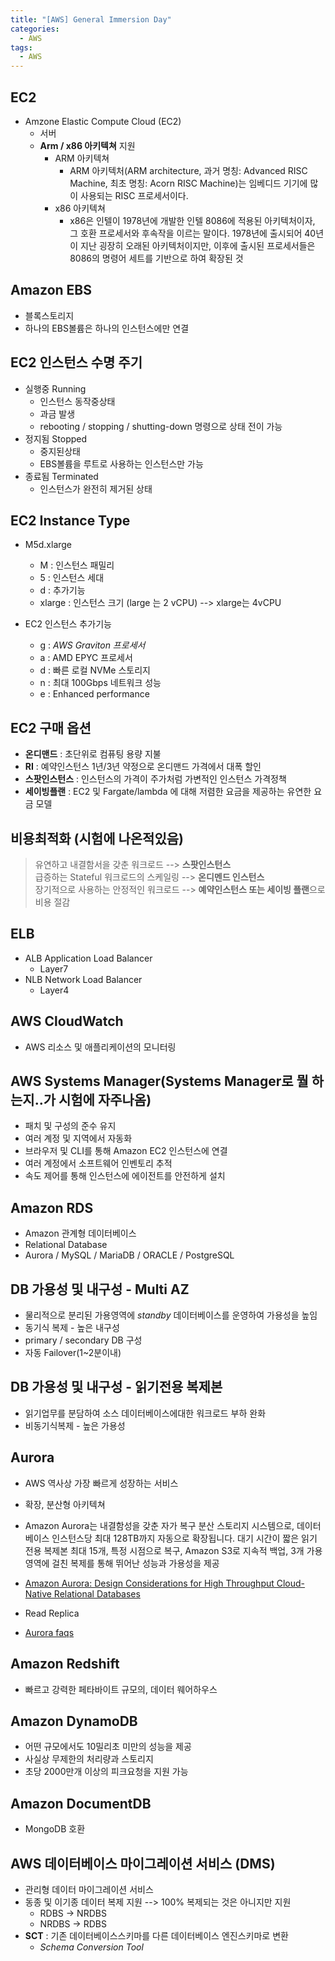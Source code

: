 ```yaml
---
title: "[AWS] General Immersion Day"
categories:
  - AWS
tags:
  - AWS
---
```


## EC2
- Amzone Elastic Compute Cloud (EC2)
    - 서버
    - **Arm / x86 아키텍쳐** 지원
        - ARM 아키텍쳐
            - ARM 아키텍처(ARM architecture, 과거 명칭: Advanced RISC Machine, 최초 명칭: Acorn RISC Machine)는 임베디드 기기에 많이 사용되는 RISC 프로세서이다.
        - x86 아키텍쳐
            - x86은 인텔이 1978년에 개발한 인텔 8086에 적용된 아키텍처이자, 그 호환 프로세서와 후속작을 이르는 말이다. 1978년에 출시되어 40년이 지난 굉장히 오래된 아키텍처이지만, 이후에 출시된 프로세서들은 8086의 명령어 세트를 기반으로 하여 확장된 것

## Amazon EBS
- 블록스토리지
- 하나의 EBS볼륨은 하나의 인스턴스에만 연결

## EC2 인스턴스 수명 주기
- 실행중 Running
    - 인스턴스 동작중상태
    - 과금 발생
    - rebooting / stopping / shutting-down 명령으로 상태 전이 가능
- 정지됨 Stopped
    - 중지된상태
    - EBS볼륨을 루트로 사용하는 인스턴스만 가능
- 종료됨 Terminated
    - 인스턴스가 완전히 제거된 상태
    
## EC2 Instance Type
- M5d.xlarge
    - M : 인스턴스 패밀리
    - 5 : 인스턴스 세대
    - d : 추가기능
    - xlarge : 인스턴스 크기 (large 는 2 vCPU) --> xlarge는 4vCPU

- EC2 인스턴스 추가기능 
    - g : *AWS Graviton 프로세서*
    - a : AMD EPYC 프로세서
    - d : 빠른 로컬 NVMe 스토리지
    - n : 최대 100Gbps 네트워크 성능
    - e : Enhanced performance

## EC2 구매 옵션
- **온디맨드** : 초단위로 컴퓨팅 용량 지불
- **RI** : 예약인스턴스 1년/3년 약정으로 온디맨드 가격에서 대폭 할인
- **스팟인스턴스** : 인스턴스의 가격이 주가처럼 가변적인 인스턴스 가격정책
- **세이빙플랜** : EC2 및 Fargate/lambda 에 대해 저렴한 요금을 제공하는 유연한 요금 모델

## 비용최적화 (시험에 나온적있음)
> 유연하고 내결함서을 갖춘 워크로드 --> **스팟인스턴스**  
> 급증하는 Stateful 워크로드의 스케일링 --> **온디멘드 인스턴스**  
> 장기적으로 사용하는 안정적인 워크로드 -->  **예약인스턴스 또는 세이빙 플랜**으로 비용 절감  

## ELB 
- ALB Application Load Balancer
    - Layer7
- NLB Network Load Balancer
    - Layer4

## AWS CloudWatch 
- AWS 리소스 및 애플리케이션의 모니터링

## AWS Systems Manager(Systems Manager로 뭘 하는지..가 시험에 자주나옴)
- 패치 및 구성의 준수 유지
- 여러 계정 및 지역에서 자동화
- 브라우저 및 CLI를 통해 Amazon EC2 인스턴스에 연결
- 여러 계정에서 소프트웨어 인벤토리 추적
- 속도 제어를 통해 인스턴스에 에이전트를 안전하게 설치

## Amazon RDS
- Amazon 관계형 데이터베이스
- Relational Database
- Aurora / MySQL / MariaDB / ORACLE / PostgreSQL

## DB 가용성 및 내구성 - Multi AZ
- 물리적으로 분리된 가용영역에 *standby* 데이터베이스를 운영하여 가용성을 높임
- 동기식 복제 - 높은 내구성
- primary / secondary DB 구성
- 자동 Failover(1~2분이내)

## DB 가용성 및 내구성 - 읽기전용 복제본
- 읽기업무를 분담하여 소스 데이터베이스에대한 워크로드 부하 완화
- 비동기식복제 - 높은 가용성

## Aurora
- AWS 역사상 가장 빠르게 성장하는 서비스
- 확장, 분산형 아키텍쳐
- Amazon Aurora는 내결함성을 갖춘 자가 복구 분산 스토리지 시스템으로, 데이터베이스 인스턴스당 최대 128TB까지 자동으로 확장됩니다. 대기 시간이 짧은 읽기 전용 복제본 최대 15개, 특정 시점으로 복구, Amazon S3로 지속적 백업, 3개 가용 영역에 걸친 복제를 통해 뛰어난 성능과 가용성을 제공

- [Amazon Aurora: Design Considerations for High Throughput Cloud-Native Relational Databases](https://www.allthingsdistributed.com/files/p1041-verbitski.pdf)
- Read Replica
- [Aurora faqs](https://aws.amazon.com/ko/rds/aurora/faqs/)

## Amazon Redshift
- 빠르고 강력한 페타바이트 규모의, 데이터 웨어하우스

## Amazon DynamoDB
- 어떤 규모에서도 10밀리초 미만의 성능을 제공
- 사실상 무제한의 처리량과 스토리지
- 초당 2000만개 이상의 피크요청을 지원 가능

## Amazon DocumentDB
- MongoDB 호환

## AWS 데이터베이스 마이그레이션 서비스 (DMS)
- 관리형 데이터 마이그레이션 서비스
- 동종 및 이기종 데이터 복제 지원 --> 100% 복제되는 것은 아니지만 지원
    - RDBS -> NRDBS
    - NRDBS -> RDBS
- **SCT** : 기존 데이터베이스스키마를 다른 데이터베이스 엔진스키마로 변환
    - *Schema Conversion Tool*
    